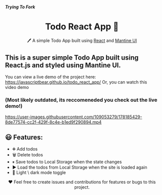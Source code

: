 <b><h6>Trying To Fork</h6></b>
<h1 align="center">Todo React App  📝</h1>  
<p align="center">
  🖊️ A simple Todo App built using <a href="https://reactjs.org/">React</a> and <a href="https://mantine.dev/">Mantine UI</a>
</p>

## This is a super simple Todo App built using React.js and styled using Mantine UI.

You can view a live demo of the project here: https://javascriptbear.github.io/todo_react_app/
Or, you can watch this video demo

### **(Most likely outdated, its reccomeneded you check out the live demo!)**

https://user-images.githubusercontent.com/109053279/178185429-8de77574-cc2f-429f-8c4e-b1ed9f290894.mp4

## 😃 Features:

- ➕ Add todos
- 🗑️ Delete todos
- ⏸ Save todos to Local Storage when the state changes
- ▶️ Load the todos from Local Storage when the site is loaded again
- 🌙 Light \ dark mode toggle

<p align="center">
  ❤️ Feel free to create issues and contributions for features or bugs to this project.
</p>
